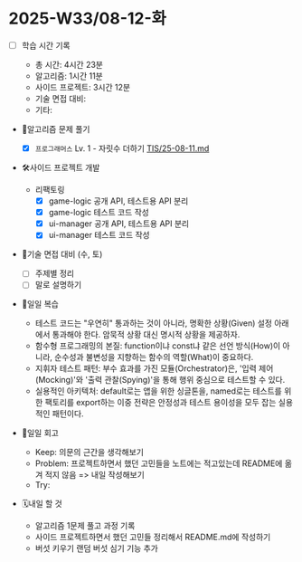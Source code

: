 <!-- 예시: 2025-W32/08-06-수 -->

# 2025-W33/08-12-화

- [ ] 학습 시간 기록

  - 총 시간: 4시간 23분
  - 알고리즘: 1시간 11분
  - 사이드 프로젝트: 3시간 12분
  - 기술 면접 대비:
  - 기타:

- 🧠알고리즘 문제 풀기

  - [x] `프로그래머스` Lv. 1 - 자릿수 더하기 [TIS/25-08-11.md](/algorithm/TIS/25-08-11.md)

- 🛠️사이드 프로젝트 개발

  - 리팩토링
    - [x] game-logic 공개 API, 테스트용 API 분리
    - [x] game-logic 테스트 코드 작성
    - [x] ui-manager 공개 API, 테스트용 API 분리
    - [x] ui-manager 테스트 코드 작성

- 🤝기술 면접 대비 (수, 토)

  - [ ] 주제별 정리
  - [ ] 말로 설명하기

- 🔄일일 복습

  - 테스트 코드는 "우연히" 통과하는 것이 아니라, 명확한 상황(Given) 설정 아래에서 통과해야 한다. 암묵적 상황 대신 명시적 상황을 제공하자.
  - 함수형 프로그래밍의 본질: function이냐 const냐 같은 선언 방식(How)이 아니라, 순수성과 불변성을 지향하는 함수의 역할(What)이 중요하다.
  - 지휘자 테스트 패턴: 부수 효과를 가진 모듈(Orchestrator)은, '입력 제어(Mocking)'와 '출력 관찰(Spying)'을 통해 행위 중심으로 테스트할 수 있다.
  - 실용적인 아키텍처: default로는 앱을 위한 싱글톤을, named로는 테스트를 위한 팩토리를 export하는 이중 전략은 안정성과 테스트 용이성을 모두 잡는 실용적인 패턴이다.

- 🔄일일 회고

  - Keep: 의문의 근간을 생각해보기
  - Problem: 프로젝트하면서 했던 고민들을 노트에는 적고있는데 README에 옮겨 적지 않음 => 내일 작성해보기
  - Try:

- 🗓️내일 할 것

  - 알고리즘 1문제 풀고 과정 기록
  - 사이드 프로젝트하면서 했던 고민들 정리해서 README.md에 작성하기
  - 버섯 키우기 랜덤 버섯 심기 기능 추가
